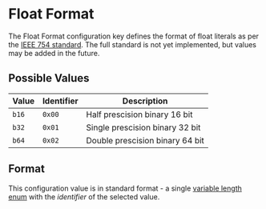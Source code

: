 # Float Format

The Float Format configuration key defines the format of float literals as per the [IEEE 754 standard](https://ieeexplore.ieee.org/document/8766229). The full standard is not yet implemented, but values may be added in the future.

## Possible Values

| Value | Identifier | Description                     |
| ----- | ---------- | ------------------------------- |
| `b16` | `0x00`     | Half prescision binary 16 bit   |
| `b32` | `0x01`     | Single prescision binary 32 bit |
| `b64` | `0x02`     | Double prescision binary 64 bit |

## Format

This configuration value is in standard format - a single [variable length enum](/datatypes/Variable%20Length%20Enum.md) with the *identifier* of the selected value. 